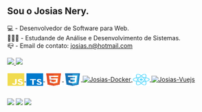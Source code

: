 ## Sou o Josias Nery.

💻 - Desenvolvedor de Software para Web.  
👨🏻‍🎓 - Estudande de Análise e Desenvolvimento de Sistemas.   
📪 - Email de contato: josias.n@hotmail.com

<div>
  <a href="https://github.com/Josias-Nery">
  <img height=160em aling:"center" src="https://github-readme-stats.vercel.app/api?username=Josias-Nery&show_icons=true&theme=radical&include_all_commits=true&count_private=true"/>
  <img height=160em aling:"center" src="https://github-readme-stats.vercel.app/api/top-langs/?username=Josias-Nery&layout=compact&langs_count=7&theme=radical"/>
</div>
  
  <div style="display: inline_block"><br>
  <img align="center" alt="Josias-Js" height="30" width="40" src="https://raw.githubusercontent.com/devicons/devicon/master/icons/javascript/javascript-plain.svg">
  <img align="center" alt="Josias-Ts" height="30" width="40" src="https://raw.githubusercontent.com/devicons/devicon/master/icons/typescript/typescript-plain.svg">
  <img align="center" alt="Josias-HTML" height="30" width="40" src="https://raw.githubusercontent.com/devicons/devicon/master/icons/html5/html5-original.svg">
  <img align="center" alt="Josias-CSS" height="30" width="40" src="https://raw.githubusercontent.com/devicons/devicon/master/icons/css3/css3-original.svg">
  <img align="center" alt="Josias-Docker" height="30" width="40" src="https://cdn.jsdelivr.net/gh/devicons/devicon/icons/docker/docker-original-wordmark.svg">
  <img align="center" alt="Josias-React" height="30" width="40" src="https://raw.githubusercontent.com/devicons/devicon/master/icons/react/react-original.svg">
  <img align="center" alt="Josias-Vuejs" height="30" width="40" src="https://cdn.jsdelivr.net/gh/devicons/devicon/icons/vuejs/vuejs-original-wordmark.svg">
</div>
  
 ##
  
 <div>
   <a href="https://www.instagram.com/joh_nery10/" target="_blank"><img src="https://img.shields.io/badge/-Instagram-%23E4405F?style=for-the-badge&logo=instagram&logoColor=white" target="_blank"></a>
  <a href = "mailto:josias.n@hotmail.com"><img src="https://img.shields.io/badge/Microsoft_Outlook-0078D4?style=for-the-badge&logo=microsoft-outlook&logoColor=white" target="_blank"></a>
  <a href="https://www.linkedin.com/in/josias-nery-78a39a175/" target="_blank"><img src="https://img.shields.io/badge/-LinkedIn-%230077B5?style=for-the-badge&logo=linkedin&logoColor=white" target="_blank"></a> 
 </div>
